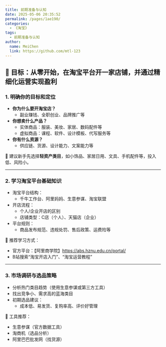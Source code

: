 ```yaml
---
title: 前期准备与认知
date: 2025-05-06 20:35:52
permalink: /pages/1ae190/
categories:
  - 《淘宝》
tags:
  - 前期准备与认知
author: 
  name: MeiChen
  link: https://github.com/mtl-123
---
```


## 🎯 目标：从零开始，在淘宝平台开一家店铺，并通过精细化运营实现盈利

### 1. 明确你的目标和定位

- **你为什么要开淘宝店？**
  - 副业赚钱、全职创业、品牌推广等
- **你想卖什么产品？**
  - 实体商品：服装、美妆、家居、数码配件等
  - 虚拟商品：课程、软件、设计模板、代写服务等
- **你有什么资源？**
  - 供应链、货源、设计能力、文案能力等

📌 建议新手先选择**轻资产类目**，如小饰品、家居日用、文具、手机配件等，投入低、风险小。

---

### 2. 学习淘宝平台基础知识

- 淘宝平台结构：
  - 千牛工作台、阿里妈妈、生意参谋、淘宝联盟
- 开店流程：
  - 个人/企业开店的区别
  - 店铺类型：C店（个人）、天猫店（企业）
- 平台规则：
  - 商品发布规范、违规处罚、售后政策、运费险等

📌 推荐学习方式：

- 官方平台：【阿里商学院】<https://abs.hznu.edu.cn/portal/>
- B站搜索“淘宝开店入门”、“淘宝运营教程”

---

### 3. 市场调研与选品策略

- 分析热门类目趋势（使用生意参谋或第三方工具）
- 找出竞争小、需求高的蓝海类目
- 初期选品建议：
  - 成本低、易发货、复购率高、评价好管理

📌 工具推荐：

- 生意参谋（官方数据工具）
- 淘商机（选品分析）
- 阿里巴巴批发网（找货源）
